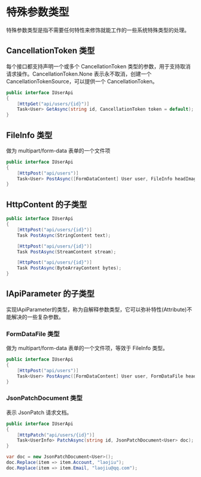 ﻿# 特殊参数类型
特殊参数类型是指不需要任何特性来修饰就能工作的一些系统特殊类型的处理。
 
## CancellationToken 类型
每个接口都支持声明一个或多个 CancellationToken 类型的参数，用于支持取消请求操作。CancellationToken.None 表示永不取消，创建一个 CancellationTokenSource，可以提供一个 CancellationToken。

```csharp 
public interface IUserApi
{
    [HttpGet("api/users/{id}")]
    Task<User> GetAsync(string id, CancellationToken token = default); 
}
```

## FileInfo 类型
做为 multipart/form-data 表单的一个文件项
```csharp 
public interface IUserApi
{
    [HttpPost("api/users")] 
    Task<User> PostAsync([FormDataContent] User user, FileInfo headImage);
}
```

## HttpContent 的子类型
```csharp 
public interface IUserApi
{
    [HttpPost("api/users/{id}")]
    Task PostAsync(StringContent text);

    [HttpPost("api/users/{id}")]
    Task PostAsync(StreamContent stream);

    [HttpPost("api/users/{id}")]
    Task PostAsync(ByteArrayContent bytes);
}
```

## IApiParameter 的子类型
实现IApiParameter的类型，称为自解释参数类型，它可以弥补特性(Attribute)不能解决的一些复杂参数。

### FormDataFile 类型
做为 multipart/form-data 表单的一个文件项，等效于 FileInfo 类型。
```csharp 
public interface IUserApi
{
    [HttpPost("api/users")] 
    Task<User> PostAsync([FormDataContent] User user, FormDataFile headImage);
}
```

### JsonPatchDocument 类型
表示 JsonPatch 请求文档。
```csharp 
public interface IUserApi
{
    [HttpPatch("api/users/{id}")]
    Task<UserInfo> PatchAsync(string id, JsonPatchDocument<User> doc);
}

var doc = new JsonPatchDocument<User>();
doc.Replace(item => item.Account, "laojiu");
doc.Replace(item => item.Email, "laojiu@qq.com");
```